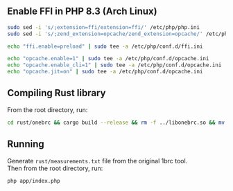 ## Enable FFI in PHP 8.3 (Arch Linux)
```sh
sudo sed -i 's/;extension=ffi/extension=ffi/' /etc/php/php.ini
sudo sed -i 's/;zend_extension=opcache/zend_extension=opcache/' /etc/php/php.ini

echo "ffi.enable=preload" | sudo tee -a /etc/php/conf.d/ffi.ini

echo "opcache.enable=1" | sudo tee -a /etc/php/conf.d/opcache.ini
echo "opcache.enable_cli=1" | sudo tee -a /etc/php/conf.d/opcache.ini
echo "opcache.jit=on" | sudo tee -a /etc/php/conf.d/opcache.ini
```

## Compiling Rust library
From the root directory, run:  
```sh
cd rust/onebrc && cargo build --release && rm -f ../libonebrc.so && mv target/release/libonebrc.so ../ && strip --strip-unneeded ../libonebrc.so && cd ../../
```

## Running
Generate `rust/measurements.txt` file from the original 1brc tool.  
Then from the root directory, run:  

```sh
php app/index.php
```
